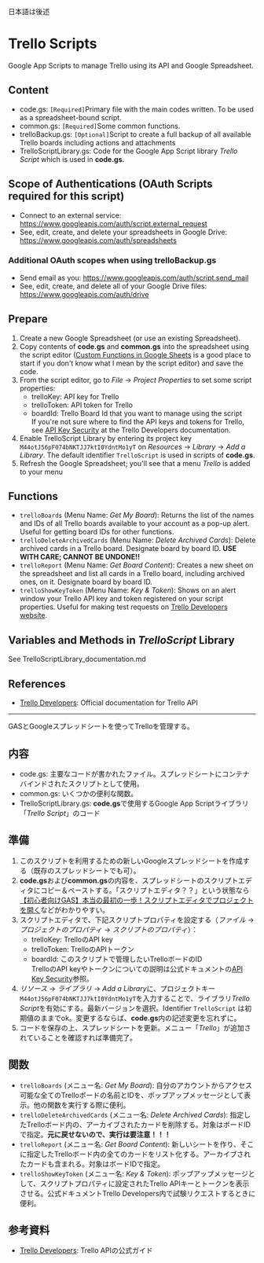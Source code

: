 日本語は後述

# Trello Scripts
Google App Scripts to manage Trello using its API and Google Spreadsheet.  

## Content
- code.gs: `[Required]`Primary file with the main codes written. To be used as a spreadsheet-bound script.
- common.gs: `[Required]`Some common functions.
- trelloBackup.gs: `[Optional]`Script to create a full backup of all available Trello boards including actions and attachments
- TrelloScriptLibrary.gs: Code for the Google App Script library *Trello Script* which is used in **code.gs**.

## Scope of Authentications (OAuth Scripts required for this script)
- Connect to an external service: https://www.googleapis.com/auth/script.external_request
- See, edit, create, and delete your spreadsheets in Google Drive: https://www.googleapis.com/auth/spreadsheets

### Additional OAuth scopes when using trelloBackup.gs
- Send email as you: https://www.googleapis.com/auth/script.send_mail
- See, edit, create, and delete all of your Google Drive files: https://www.googleapis.com/auth/drive

## Prepare
1. Create a new Google Spreadsheet (or use an existing Spreadsheet).
1. Copy contents of **code.gs** and **common.gs** into the spreadsheet using the script editor ([Custom Functions in Google Sheets](https://developers.google.com/apps-script/guides/sheets/functions) is a good place to start if you don't know what I mean by the script editor) and save the code.
1. From the script editor, go to *File* -> *Project Properties* to set some script properties:  
    - trelloKey: API key for Trello
    - trelloToken: API token for Trello
    - boardId: Trello Board Id that you want to manage using the script   
If you're not sure where to find the API keys and tokens for Trello, see [API Key Security](https://developers.trello.com/docs/api-key-security) at the Trello Developers documentation.
1. Enable TrelloScript Library by entering its project key `M44otJ56pF074bNKTJJ7ktI0YdntMo1yT` on *Resources* -> *Library* -> *Add a Library*. The default identifier `TrelloScript` is used in scripts of **code.gs**.
1. Refresh the Google Spreadsheet; you'll see that a menu *Trello* is added to your menu

## Functions
- `trelloBoards` (Menu Name: *Get My Board*): Returns the list of the names and IDs of all Trello boards available to your account as a pop-up alert. Useful for getting board IDs for other functions.
- `trelloDeleteArchivedCards` (Menu Name: *Delete Archived Cards*): Delete archived cards in a Trello board. Designate board by board ID. **USE WITH CARE; CANNOT BE UNDONE!!**
- `trelloReport` (Menu Name: *Get Board Content*): Creates a new sheet on the spreadsheet and list all cards in a Trello board, including archived ones, on it. Designate board by board ID.
- `trelloShowKeyToken` (Menu Name: *Key & Token*): Shows on an alert window your Trello API key and token registered on your script properties. Useful for making test requests on [Trello Developers website](https://developers.trello.com/). 

## Variables and Methods in *TrelloScript* Library
See TrelloScriptLibrary_documentation.md

## References
- [Trello Developers](https://developers.trello.com/): Official documentation for Trello API

---
GASとGoogleスプレッドシートを使ってTrelloを管理する。  

## 内容
- code.gs: 主要なコードが書かれたファイル。スプレッドシートにコンテナバインドされたスクリプトとして使用。
- common.gs: いくつかの便利な関数。
- TrelloScriptLibrary.gs: **code.gs**で使用するGoogle App Scriptライブラリ「*Trello Script*」のコード

## 準備
1. このスクリプトを利用するための新しいGoogleスプレッドシートを作成する（既存のスプレッドシートでも可）。
1. **code.gs**および**common.gs**の内容を、スプレッドシートのスクリプトエディタにコピー＆ペーストする。「スクリプトエディタ？？」という状態なら[【初心者向けGAS】本当の最初の一歩！スクリプトエディタでプロジェクトを開く](https://tonari-it.com/gas-script-editor/)などがわかりやすい。
1. スクリプトエディタで、下記スクリプトプロパティを設定する（*ファイル* -> *プロジェクトのプロパティ* -> *スクリプトのプロパティ*）：  
    - trelloKey: TrelloのAPI key
    - trelloToken: TrelloのAPIトークン
    - boardId: このスクリプトで管理したいTrelloボードのID  
TrelloのAPI keyやトークンについての説明は公式ドキュメントの[API Key Security](https://developers.trello.com/docs/api-key-security)参照。
1. *リソース* -> *ライブラリ* -> *Add a Library*に、プロジェクトキー`M44otJ56pF074bNKTJJ7ktI0YdntMo1yT`を入力することで、ライブラリ*Trello Script*を有効にする。最新バージョンを選択。Identifier `TrelloScript` は初期値のままでok。変更するならば、**code.gs**内の記述変更を忘れずに。
1. コードを保存の上、スプレッドシートを更新。メニュー「*Trello*」が追加されていることを確認すれば準備完了。

## 関数
- `trelloBoards` (メニュー名: *Get My Board*): 自分のアカウントからアクセス可能な全てのTrelloボードの名前とIDを、ポップアップメッセージとして表示。他の関数を実行する際に便利。
- `trelloDeleteArchivedCards` (メニュー名: *Delete Archived Cards*): 指定したTrelloボード内の、アーカイブされたカードを削除する。対象はボードIDで指定。**元に戻せないので、実行は要注意！！！**
- `trelloReport` (メニュー名: *Get Board Content*): 新しいシートを作り、そこに指定したTrelloボード内の全てのカードをリスト化する。アーカイブされたカードも含まれる。対象はボードIDで指定。
- `trelloShowKeyToken` (メニュー名: *Key & Token*): ポップアップメッセージとして、スクリプトプロパティに設定されたTrello APIキーとトークンを表示させる。公式ドキュメントTrello Developers内で試験リクエストするときに便利。

## 参考資料
- [Trello Developers](https://developers.trello.com/): Trello APIの公式ガイド

